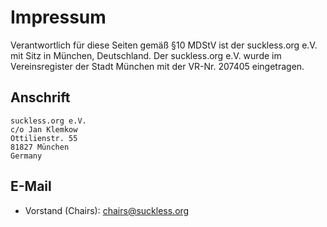 Impressum
=========
Verantwortlich für diese Seiten gemäß §10 MDStV ist der suckless.org e.V.
mit Sitz in München, Deutschland. Der suckless.org e.V. wurde im
Vereinsregister der Stadt München mit der VR-Nr. 207405 eingetragen.

Anschrift
---------
	suckless.org e.V.
	c/o Jan Klemkow
	Ottilienstr. 55
	81827 München
	Germany

E-Mail
------
* Vorstand (Chairs): <chairs@suckless.org>

